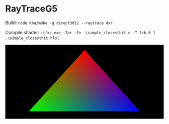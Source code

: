 # RayTraceG5

Build:
`node Kha/make -g direct3d12 --raytrace dxr`

Compile shader:
`.\fxc.exe -Zpr -Fo .\simple_closesthit.o -T lib_6_1 .\simple_closesthit.hlsl`

![](img.jpg)

